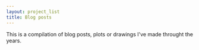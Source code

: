 ```yaml
---
layout: project_list
title: Blog posts
---
```


This is a compilation of blog posts, plots or drawings I've made throught the years.